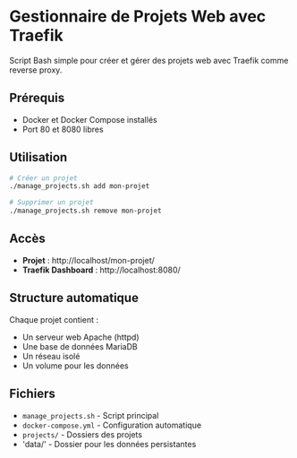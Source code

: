 # Gestionnaire de Projets Web avec Traefik

Script Bash simple pour créer et gérer des projets web avec Traefik comme reverse proxy.

## Prérequis

- Docker et Docker Compose installés
- Port 80 et 8080 libres

## Utilisation

```bash
# Créer un projet
./manage_projects.sh add mon-projet

# Supprimer un projet
./manage_projects.sh remove mon-projet
```

## Accès

- **Projet** : http://localhost/mon-projet/
- **Traefik Dashboard** : http://localhost:8080/

## Structure automatique

Chaque projet contient :
- Un serveur web Apache (httpd)
- Une base de données MariaDB
- Un réseau isolé
- Un volume pour les données

## Fichiers

- `manage_projects.sh` - Script principal
- `docker-compose.yml` - Configuration automatique
- `projects/` - Dossiers des projets
- 'data/' - Dossier pour les données persistantes
